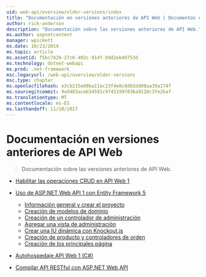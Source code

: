 ```yaml
---
uid: web-api/overview/older-versions/index
title: "Documentación en versiones anteriores de API Web | Documentos de Microsoft"
author: rick-anderson
description: "Documentación sobre las versiones anteriores de API Web."
ms.author: aspnetcontent
manager: wpickett
ms.date: 10/23/2014
ms.topic: article
ms.assetid: f5bc7426-27c6-492c-914f-b9d2eb49753d
ms.technology: dotnet-webapi
ms.prod: .net-framework
msc.legacyurl: /web-api/overview/older-versions
msc.type: chapter
ms.openlocfilehash: e3cb215e60ba11ec23f4e0c8d03dd08aa39a174f
ms.sourcegitcommit: 9a9483aceb34591c97451997036a9120c3fe2baf
ms.translationtype: MT
ms.contentlocale: es-ES
ms.lasthandoff: 11/10/2017
---
```

<a name="documentation-on-older-versions-of-web-api"></a>Documentación en versiones anteriores de API Web
====================
> Documentación sobre las versiones anteriores de API Web.


- [Habilitar las operaciones CRUD en API Web 1](creating-a-web-api-that-supports-crud-operations.md)
- [Uso de ASP.NET Web API 1 con Entity Framework 5](using-web-api-1-with-entity-framework-5/index.md)

    - [Información general y crear el proyecto](using-web-api-1-with-entity-framework-5/using-web-api-with-entity-framework-part-1.md)
    - [Creación de modelos de dominio](using-web-api-1-with-entity-framework-5/using-web-api-with-entity-framework-part-2.md)
    - [Creación de un controlador de administración](using-web-api-1-with-entity-framework-5/using-web-api-with-entity-framework-part-3.md)
    - [Agregar una vista de administración](using-web-api-1-with-entity-framework-5/using-web-api-with-entity-framework-part-4.md)
    - [Crear una IU dinámica con Knockout.js](using-web-api-1-with-entity-framework-5/using-web-api-with-entity-framework-part-5.md)
    - [Creación de producto y controladores de orden](using-web-api-1-with-entity-framework-5/using-web-api-with-entity-framework-part-6.md)
    - [Creación de los principales página](using-web-api-1-with-entity-framework-5/using-web-api-with-entity-framework-part-7.md)
- [Autohospedaje API Web 1 (C#)](self-host-a-web-api.md)
- [Compilar API RESTful con ASP.NET Web API](build-restful-apis-with-aspnet-web-api.md)
